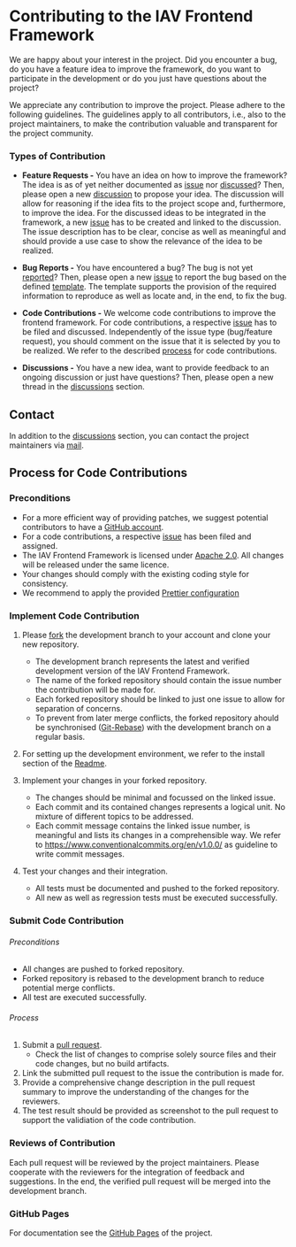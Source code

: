 # Contributing to the IAV Frontend Framework

We are happy about your interest in the project. Did you encounter a bug, do you have 
a feature idea to improve the framework, do you want to participate in the development 
or do you just have questions about the project?

We appreciate any contribution to improve the project. Please adhere to the following guidelines. 
The guidelines apply to all contributors, i.e., also to the project maintainers, to make the 
contribution valuable and transparent for the project community.

### Types of Contribution

- **Feature Requests -**
You have an idea on how to improve the framework? The idea is as of yet neither documented as [issue](https://github.com/iavofficial/IAVFrontendFramework/issues) 
nor [discussed](https://github.com/iavofficial/IAVFrontendFramework/discussions)? Then, please open a new [discussion](https://github.com/iavofficial/IAVFrontendFramework/discussions) 
to propose your idea. The discussion will allow for reasoning if the idea fits to the project scope and, furthermore, to 
improve the idea. For the discussed ideas to be integrated in the framework, a new [issue](https://github.com/iavofficial/IAVFrontendFramework/issues)
has to be created and linked to the discussion. The issue description has to be clear, concise as well as meaningful and
should provide a use case to show the relevance of the idea to be realized.    

- **Bug Reports -**
You have encountered a bug? The bug is not yet [reported](https://github.com/iavofficial/IAVFrontendFramework/issues)?
Then, please open a new [issue](https://github.com/iavofficial/IAVFrontendFramework/issues) to report the bug based 
on the defined [template](https://github.com/iavofficial/IAVFrontendFramework/issues/new/choose). The template supports the provision 
of the required information to reproduce as well as locate and, in the end, to fix the bug.

- **Code Contributions -**
We welcome code contributions to improve the frontend framework. For code contributions, a respective 
[issue](https://github.com/iavofficial/IAVFrontendFramework/issues) has to be filed and discussed. 
Independently of the issue type (bug/feature request), you should comment on the issue that it is selected by you 
to be realized. We refer to the described [process](#process-for-code-contributions) for code contributions. 

- **Discussions -**
You have a new idea, want to provide feedback to an ongoing discussion or just have questions? Then, please open 
a new thread in the [discussions](https://github.com/iavofficial/IAVFrontendFramework/discussions) section.

## Contact

In addition to the [discussions](https://github.com/iavofficial/IAVFrontendFramework/discussions) section, 
you can contact the project maintainers via [mail](mailto:frontendframework@iav.de).

## Process for Code Contributions

### Preconditions

- For a more efficient way of providing patches, we suggest potential contributors to have a [GitHub account](https://github.com/signup/free).
- For a code contributions, a respective [issue](https://github.com/iavofficial/IAVFrontendFramework/issues) has been filed and assigned.  
- The IAV Frontend Framework is licensed under [Apache 2.0](https://github.com/iavofficial/IAVFrontendFramework/blob/main/LICENSE). 
All changes will be released under the same licence.
- Your changes should comply with the existing coding style for consistency.
- We recommend to apply the provided [Prettier configuration](https://github.com/iavofficial/IAVFrontendFramework)  

### Implement Code Contribution

1. Please [fork](https://help.github.com/articles/fork-a-repo/) the development branch to your account and clone your new repository. 
   - The development branch represents the latest and verified development version of the IAV Frontend Framework. 
   - The name of the forked repository should contain the issue number the contribution will be made for.
   - Each forked repository should be linked to just one issue to allow for separation of concerns. 
   - To prevent from later merge conflicts, the forked repository ahould be synchronised 
   ([Git-Rebase](https://docs.github.com/de/get-started/using-git/about-git-rebase)) with the development branch on a regular basis.     

2. For setting up the development environment, we refer to the install section of the [Readme](https://github.com/iavofficial/IAVFrontendFramework/blob/main/README.md).

3. Implement your changes in your forked repository.
	- The changes should be minimal and focussed on the linked issue.
    - Each commit and its contained changes represents a logical unit. No mixture of different topics to be addressed.  
    - Each commit message contains the linked issue number, is meaningful and lists its changes in a comprehensible way. 
	We refer to https://www.conventionalcommits.org/en/v1.0.0/ as guideline to write commit messages. 

4. Test your changes and their integration.
	- All tests must be documented and pushed to the forked repository. 
	- All new as well as regression tests must be executed successfully.

### Submit Code Contribution

###### Preconditions
- All changes are pushed to forked repository.
- Forked repository is rebased to the development branch to reduce potential merge conflicts.
- All test are executed successfully. 

###### Process
1. Submit a [pull request](https://help.github.com/articles/about-pull-requests/).
   - Check the list of changes to comprise solely source files and their code changes, but no build artifacts. 
2. Link the submitted pull request to the issue the contribution is made for.
3. Provide a comprehensive change description in the pull request summary to improve the understanding of the changes for the reviewers. 
4. The test result should be provided as screenshot to the pull request to support the validiation of the code contribution.  

### Reviews of Contribution
Each pull request will be reviewed by the project maintainers. Please cooperate with the reviewers for the integration of feedback and suggestions. 
In the end, the verified pull request will be merged into the development branch.

### GitHub Pages
For documentation see the [GitHub Pages](https://iavofficial.github.io/IAVFrontendFramework/) of the project.
